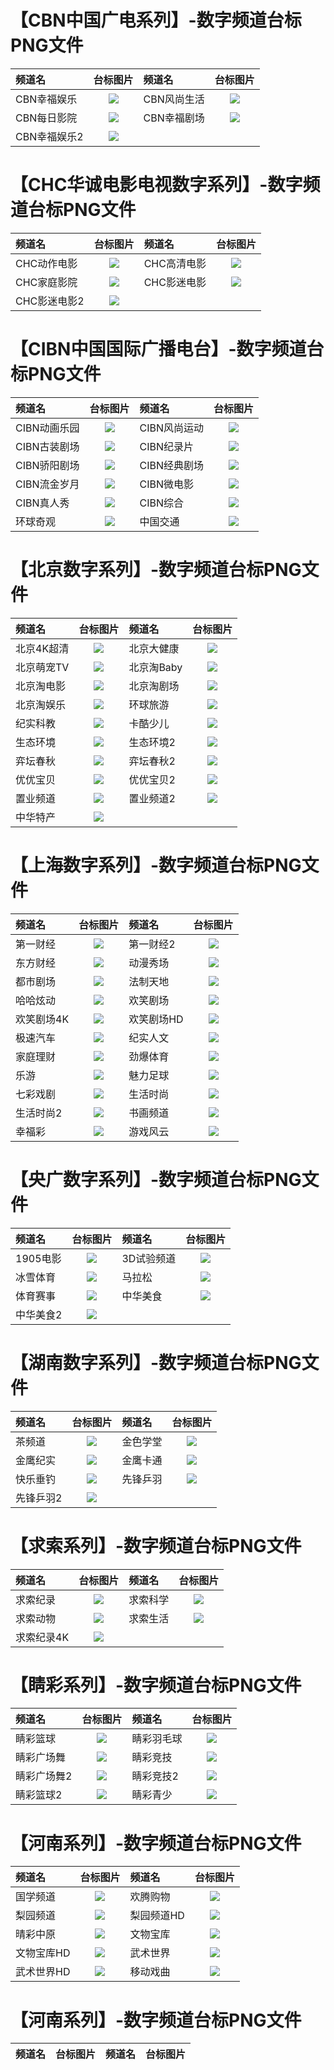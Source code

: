 # 【CBN中国广电系列】-数字频道台标PNG文件
|频道名|台标图片|频道名|台标图片|
|:---|:---:|:---|:---:|
|CBN幸福娱乐|<img src="https://raw.githubusercontent.com/xiaolvdouya/TV-LOGO/refs/heads/main/%E6%95%B0%E5%AD%97%E9%A2%91%E9%81%93/CBN幸福娱乐.png">|CBN风尚生活|<img src="https://raw.githubusercontent.com/xiaolvdouya/TV-LOGO/refs/heads/main/%E6%95%B0%E5%AD%97%E9%A2%91%E9%81%93/CBN风尚生活.png">|
|CBN每日影院|<img src="https://raw.githubusercontent.com/xiaolvdouya/TV-LOGO/refs/heads/main/%E6%95%B0%E5%AD%97%E9%A2%91%E9%81%93/CBN每日影院.png">|CBN幸福剧场|<img src="https://raw.githubusercontent.com/xiaolvdouya/TV-LOGO/refs/heads/main/%E6%95%B0%E5%AD%97%E9%A2%91%E9%81%93/CBN幸福剧场.png">|
|CBN幸福娱乐2|<img src="https://raw.githubusercontent.com/xiaolvdouya/TV-LOGO/refs/heads/main/%E6%95%B0%E5%AD%97%E9%A2%91%E9%81%93/CBN幸福娱乐2.png">|
# 【CHC华诚电影电视数字系列】-数字频道台标PNG文件
|频道名|台标图片|频道名|台标图片|
|:---|:---:|:---|:---:|
|CHC动作电影|<img src="https://raw.githubusercontent.com/xiaolvdouya/TV-LOGO/refs/heads/main/%E6%95%B0%E5%AD%97%E9%A2%91%E9%81%93/CHC动作电影.png">|CHC高清电影|<img src="https://raw.githubusercontent.com/xiaolvdouya/TV-LOGO/refs/heads/main/%E6%95%B0%E5%AD%97%E9%A2%91%E9%81%93/CHC高清电影.png">|
|CHC家庭影院|<img src="https://raw.githubusercontent.com/xiaolvdouya/TV-LOGO/refs/heads/main/%E6%95%B0%E5%AD%97%E9%A2%91%E9%81%93/CHC家庭影院.png">|CHC影迷电影|<img src="https://raw.githubusercontent.com/xiaolvdouya/TV-LOGO/refs/heads/main/%E6%95%B0%E5%AD%97%E9%A2%91%E9%81%93/CHC影迷电影.png">|
|CHC影迷电影2|<img src="https://raw.githubusercontent.com/xiaolvdouya/TV-LOGO/refs/heads/main/%E6%95%B0%E5%AD%97%E9%A2%91%E9%81%93/CHC影迷电影2.png">|
# 【CIBN中国国际广播电台】-数字频道台标PNG文件
|频道名|台标图片|频道名|台标图片|
|:---|:---:|:---|:---:|
|CIBN动画乐园|<img src="https://raw.githubusercontent.com/xiaolvdouya/TV-LOGO/refs/heads/main/%E6%95%B0%E5%AD%97%E9%A2%91%E9%81%93/CIBN动画乐园.png">|CIBN风尚运动|<img src="https://raw.githubusercontent.com/xiaolvdouya/TV-LOGO/refs/heads/main/%E6%95%B0%E5%AD%97%E9%A2%91%E9%81%93/CIBN风尚运动.png">|
|CIBN古装剧场|<img src="https://raw.githubusercontent.com/xiaolvdouya/TV-LOGO/refs/heads/main/%E6%95%B0%E5%AD%97%E9%A2%91%E9%81%93/CIBN古装剧场.png">|CIBN纪录片|<img src="https://raw.githubusercontent.com/xiaolvdouya/TV-LOGO/refs/heads/main/%E6%95%B0%E5%AD%97%E9%A2%91%E9%81%93/CIBN纪录片.png">|
|CIBN骄阳剧场|<img src="https://raw.githubusercontent.com/xiaolvdouya/TV-LOGO/refs/heads/main/%E6%95%B0%E5%AD%97%E9%A2%91%E9%81%93/CIBN骄阳剧场.png">|CIBN经典剧场|<img src="https://raw.githubusercontent.com/xiaolvdouya/TV-LOGO/refs/heads/main/%E6%95%B0%E5%AD%97%E9%A2%91%E9%81%93/CIBN经典剧场.png">|
|CIBN流金岁月|<img src="https://raw.githubusercontent.com/xiaolvdouya/TV-LOGO/refs/heads/main/%E6%95%B0%E5%AD%97%E9%A2%91%E9%81%93/CIBN流金岁月.png">|CIBN微电影|<img src="https://raw.githubusercontent.com/xiaolvdouya/TV-LOGO/refs/heads/main/%E6%95%B0%E5%AD%97%E9%A2%91%E9%81%93/CIBN微电影.png">|
|CIBN真人秀|<img src="https://raw.githubusercontent.com/xiaolvdouya/TV-LOGO/refs/heads/main/%E6%95%B0%E5%AD%97%E9%A2%91%E9%81%93/CIBN真人秀.png">|CIBN综合|<img src="https://raw.githubusercontent.com/xiaolvdouya/TV-LOGO/refs/heads/main/%E6%95%B0%E5%AD%97%E9%A2%91%E9%81%93/CIBN综合.png">|
|环球奇观|<img src="https://raw.githubusercontent.com/xiaolvdouya/TV-LOGO/refs/heads/main/%E6%95%B0%E5%AD%97%E9%A2%91%E9%81%93/环球奇观.png">|中国交通|<img src="https://raw.githubusercontent.com/xiaolvdouya/TV-LOGO/refs/heads/main/%E6%95%B0%E5%AD%97%E9%A2%91%E9%81%93/中国交通.png">|
# 【北京数字系列】-数字频道台标PNG文件
|频道名|台标图片|频道名|台标图片|
|:---|:---:|:---|:---:|
|北京4K超清|<img src="https://raw.githubusercontent.com/xiaolvdouya/TV-LOGO/refs/heads/main/%E6%95%B0%E5%AD%97%E9%A2%91%E9%81%93/北京4K超清.png">|北京大健康|<img src="https://raw.githubusercontent.com/xiaolvdouya/TV-LOGO/refs/heads/main/%E6%95%B0%E5%AD%97%E9%A2%91%E9%81%93/北京大健康.png">|
|北京萌宠TV|<img src="https://raw.githubusercontent.com/xiaolvdouya/TV-LOGO/refs/heads/main/%E6%95%B0%E5%AD%97%E9%A2%91%E9%81%93/北京萌宠TV.png">|北京淘Baby|<img src="https://raw.githubusercontent.com/xiaolvdouya/TV-LOGO/refs/heads/main/%E6%95%B0%E5%AD%97%E9%A2%91%E9%81%93/北京淘Baby.png">|
|北京淘电影|<img src="https://raw.githubusercontent.com/xiaolvdouya/TV-LOGO/refs/heads/main/%E6%95%B0%E5%AD%97%E9%A2%91%E9%81%93/北京淘电影.png">|北京淘剧场|<img src="https://raw.githubusercontent.com/xiaolvdouya/TV-LOGO/refs/heads/main/%E6%95%B0%E5%AD%97%E9%A2%91%E9%81%93/北京淘剧场.png">|
|北京淘娱乐|<img src="https://raw.githubusercontent.com/xiaolvdouya/TV-LOGO/refs/heads/main/%E6%95%B0%E5%AD%97%E9%A2%91%E9%81%93/北京淘娱乐.png">|环球旅游|<img src="https://raw.githubusercontent.com/xiaolvdouya/TV-LOGO/refs/heads/main/%E6%95%B0%E5%AD%97%E9%A2%91%E9%81%93/环球旅游.png">|
|纪实科教|<img src="https://raw.githubusercontent.com/xiaolvdouya/TV-LOGO/refs/heads/main/%E6%95%B0%E5%AD%97%E9%A2%91%E9%81%93/纪实科教.png">|卡酷少儿|<img src="https://raw.githubusercontent.com/xiaolvdouya/TV-LOGO/refs/heads/main/%E6%95%B0%E5%AD%97%E9%A2%91%E9%81%93/卡酷少儿.png">|
|生态环境|<img src="https://raw.githubusercontent.com/xiaolvdouya/TV-LOGO/refs/heads/main/%E6%95%B0%E5%AD%97%E9%A2%91%E9%81%93/生态环境.png">|生态环境2|<img src="https://raw.githubusercontent.com/xiaolvdouya/TV-LOGO/refs/heads/main/%E6%95%B0%E5%AD%97%E9%A2%91%E9%81%93/生态环境2.png">|
|弈坛春秋|<img src="https://raw.githubusercontent.com/xiaolvdouya/TV-LOGO/refs/heads/main/%E6%95%B0%E5%AD%97%E9%A2%91%E9%81%93/弈坛春秋.png">|弈坛春秋2|<img src="https://raw.githubusercontent.com/xiaolvdouya/TV-LOGO/refs/heads/main/%E6%95%B0%E5%AD%97%E9%A2%91%E9%81%93/弈坛春秋2.png">|
|优优宝贝|<img src="https://raw.githubusercontent.com/xiaolvdouya/TV-LOGO/refs/heads/main/%E6%95%B0%E5%AD%97%E9%A2%91%E9%81%93/优优宝贝.png">|优优宝贝2|<img src="https://raw.githubusercontent.com/xiaolvdouya/TV-LOGO/refs/heads/main/%E6%95%B0%E5%AD%97%E9%A2%91%E9%81%93/优优宝贝2.png">|
|置业频道|<img src="https://raw.githubusercontent.com/xiaolvdouya/TV-LOGO/refs/heads/main/%E6%95%B0%E5%AD%97%E9%A2%91%E9%81%93/置业频道.png">|置业频道2|<img src="https://raw.githubusercontent.com/xiaolvdouya/TV-LOGO/refs/heads/main/%E6%95%B0%E5%AD%97%E9%A2%91%E9%81%93/置业频道2.png">|
|中华特产|<img src="https://raw.githubusercontent.com/xiaolvdouya/TV-LOGO/refs/heads/main/%E6%95%B0%E5%AD%97%E9%A2%91%E9%81%93/中华特产.png">|
# 【上海数字系列】-数字频道台标PNG文件
|频道名|台标图片|频道名|台标图片|
|:---|:---:|:---|:---:|
|第一财经|<img src="https://raw.githubusercontent.com/xiaolvdouya/TV-LOGO/refs/heads/main/%E6%95%B0%E5%AD%97%E9%A2%91%E9%81%93/第一财经.png">|第一财经2|<img src="https://raw.githubusercontent.com/xiaolvdouya/TV-LOGO/refs/heads/main/%E6%95%B0%E5%AD%97%E9%A2%91%E9%81%93/第一财经2.png">|
|东方财经|<img src="https://raw.githubusercontent.com/xiaolvdouya/TV-LOGO/refs/heads/main/%E6%95%B0%E5%AD%97%E9%A2%91%E9%81%93/东方财经.png">|动漫秀场|<img src="https://raw.githubusercontent.com/xiaolvdouya/TV-LOGO/refs/heads/main/%E6%95%B0%E5%AD%97%E9%A2%91%E9%81%93/动漫秀场.png">|
|都市剧场|<img src="https://raw.githubusercontent.com/xiaolvdouya/TV-LOGO/refs/heads/main/%E6%95%B0%E5%AD%97%E9%A2%91%E9%81%93/都市剧场.png">|法制天地|<img src="https://raw.githubusercontent.com/xiaolvdouya/TV-LOGO/refs/heads/main/%E6%95%B0%E5%AD%97%E9%A2%91%E9%81%93/法制天地.png">|
|哈哈炫动|<img src="https://raw.githubusercontent.com/xiaolvdouya/TV-LOGO/refs/heads/main/%E6%95%B0%E5%AD%97%E9%A2%91%E9%81%93/哈哈炫动.png">|欢笑剧场|<img src="https://raw.githubusercontent.com/xiaolvdouya/TV-LOGO/refs/heads/main/%E6%95%B0%E5%AD%97%E9%A2%91%E9%81%93/欢笑剧场.png">|
|欢笑剧场4K|<img src="https://raw.githubusercontent.com/xiaolvdouya/TV-LOGO/refs/heads/main/%E6%95%B0%E5%AD%97%E9%A2%91%E9%81%93/欢笑剧场4K.png">|欢笑剧场HD|<img src="https://raw.githubusercontent.com/xiaolvdouya/TV-LOGO/refs/heads/main/%E6%95%B0%E5%AD%97%E9%A2%91%E9%81%93/欢笑剧场HD.png">|
|极速汽车|<img src="https://raw.githubusercontent.com/xiaolvdouya/TV-LOGO/refs/heads/main/%E6%95%B0%E5%AD%97%E9%A2%91%E9%81%93/极速汽车.png">|纪实人文|<img src="https://raw.githubusercontent.com/xiaolvdouya/TV-LOGO/refs/heads/main/%E6%95%B0%E5%AD%97%E9%A2%91%E9%81%93/纪实人文.png">|
|家庭理财|<img src="https://raw.githubusercontent.com/xiaolvdouya/TV-LOGO/refs/heads/main/%E6%95%B0%E5%AD%97%E9%A2%91%E9%81%93/家庭理财.png">|劲爆体育|<img src="https://raw.githubusercontent.com/xiaolvdouya/TV-LOGO/refs/heads/main/%E6%95%B0%E5%AD%97%E9%A2%91%E9%81%93/劲爆体育.png">|
|乐游|<img src="https://raw.githubusercontent.com/xiaolvdouya/TV-LOGO/refs/heads/main/%E6%95%B0%E5%AD%97%E9%A2%91%E9%81%93/乐游.png">|魅力足球|<img src="https://raw.githubusercontent.com/xiaolvdouya/TV-LOGO/refs/heads/main/%E6%95%B0%E5%AD%97%E9%A2%91%E9%81%93/魅力足球.png">|
|七彩戏剧|<img src="https://raw.githubusercontent.com/xiaolvdouya/TV-LOGO/refs/heads/main/%E6%95%B0%E5%AD%97%E9%A2%91%E9%81%93/七彩戏剧.png">|生活时尚|<img src="https://raw.githubusercontent.com/xiaolvdouya/TV-LOGO/refs/heads/main/%E6%95%B0%E5%AD%97%E9%A2%91%E9%81%93/生活时尚.png">|
|生活时尚2|<img src="https://raw.githubusercontent.com/xiaolvdouya/TV-LOGO/refs/heads/main/%E6%95%B0%E5%AD%97%E9%A2%91%E9%81%93/生活时尚2.png">|书画频道|<img src="https://raw.githubusercontent.com/xiaolvdouya/TV-LOGO/refs/heads/main/%E6%95%B0%E5%AD%97%E9%A2%91%E9%81%93/书画频道.png">|
|幸福彩|<img src="https://raw.githubusercontent.com/xiaolvdouya/TV-LOGO/refs/heads/main/%E6%95%B0%E5%AD%97%E9%A2%91%E9%81%93/幸福彩.png">|游戏风云|<img src="https://raw.githubusercontent.com/xiaolvdouya/TV-LOGO/refs/heads/main/%E6%95%B0%E5%AD%97%E9%A2%91%E9%81%93/游戏风云.png">|
# 【央广数字系列】-数字频道台标PNG文件
|频道名|台标图片|频道名|台标图片|
|:---|:---:|:---|:---:|
|1905电影|<img src="https://raw.githubusercontent.com/xiaolvdouya/TV-LOGO/refs/heads/main/%E6%95%B0%E5%AD%97%E9%A2%91%E9%81%93/1905电影.png">|3D试验频道|<img src="https://raw.githubusercontent.com/xiaolvdouya/TV-LOGO/refs/heads/main/%E6%95%B0%E5%AD%97%E9%A2%91%E9%81%93/3D试验频道.png">|
|冰雪体育|<img src="https://raw.githubusercontent.com/xiaolvdouya/TV-LOGO/refs/heads/main/%E6%95%B0%E5%AD%97%E9%A2%91%E9%81%93/冰雪体育.png">|马拉松|<img src="https://raw.githubusercontent.com/xiaolvdouya/TV-LOGO/refs/heads/main/%E6%95%B0%E5%AD%97%E9%A2%91%E9%81%93/马拉松.png">|
|体育赛事|<img src="https://raw.githubusercontent.com/xiaolvdouya/TV-LOGO/refs/heads/main/%E6%95%B0%E5%AD%97%E9%A2%91%E9%81%93/体育赛事.png">|中华美食|<img src="https://raw.githubusercontent.com/xiaolvdouya/TV-LOGO/refs/heads/main/%E6%95%B0%E5%AD%97%E9%A2%91%E9%81%93/中华美食.png">|
|中华美食2|<img src="https://raw.githubusercontent.com/xiaolvdouya/TV-LOGO/refs/heads/main/%E6%95%B0%E5%AD%97%E9%A2%91%E9%81%93/中华美食2.png">|
# 【湖南数字系列】-数字频道台标PNG文件
|频道名|台标图片|频道名|台标图片|
|:---|:---:|:---|:---:|
|茶频道|<img src="https://raw.githubusercontent.com/xiaolvdouya/TV-LOGO/refs/heads/main/%E6%95%B0%E5%AD%97%E9%A2%91%E9%81%93/茶频道.png">|金色学堂|<img src="https://raw.githubusercontent.com/xiaolvdouya/TV-LOGO/refs/heads/main/%E6%95%B0%E5%AD%97%E9%A2%91%E9%81%93/金色学堂.png">|
|金鹰纪实|<img src="https://raw.githubusercontent.com/xiaolvdouya/TV-LOGO/refs/heads/main/%E6%95%B0%E5%AD%97%E9%A2%91%E9%81%93/金鹰纪实.png">|金鹰卡通|<img src="https://raw.githubusercontent.com/xiaolvdouya/TV-LOGO/refs/heads/main/%E6%95%B0%E5%AD%97%E9%A2%91%E9%81%93/金鹰卡通.png">|
|快乐垂钓|<img src="https://raw.githubusercontent.com/xiaolvdouya/TV-LOGO/refs/heads/main/%E6%95%B0%E5%AD%97%E9%A2%91%E9%81%93/快乐垂钓.png">|先锋乒羽|<img src="https://raw.githubusercontent.com/xiaolvdouya/TV-LOGO/refs/heads/main/%E6%95%B0%E5%AD%97%E9%A2%91%E9%81%93/先锋乒羽.png">|
|先锋乒羽2|<img src="https://raw.githubusercontent.com/xiaolvdouya/TV-LOGO/refs/heads/main/%E6%95%B0%E5%AD%97%E9%A2%91%E9%81%93/先锋乒羽2.png">|
# 【求索系列】-数字频道台标PNG文件
|频道名|台标图片|频道名|台标图片|
|:---|:---:|:---|:---:|
|求索纪录|<img src="https://raw.githubusercontent.com/xiaolvdouya/TV-LOGO/refs/heads/main/%E6%95%B0%E5%AD%97%E9%A2%91%E9%81%93/求索纪录.png">|求索科学|<img src="https://raw.githubusercontent.com/xiaolvdouya/TV-LOGO/refs/heads/main/%E6%95%B0%E5%AD%97%E9%A2%91%E9%81%93/求索科学.png">|
|求索动物|<img src="https://raw.githubusercontent.com/xiaolvdouya/TV-LOGO/refs/heads/main/%E6%95%B0%E5%AD%97%E9%A2%91%E9%81%93/求索动物.png">|求索生活|<img src="https://raw.githubusercontent.com/xiaolvdouya/TV-LOGO/refs/heads/main/%E6%95%B0%E5%AD%97%E9%A2%91%E9%81%93/求索生活.png">|
|求索纪录4K|<img src="https://raw.githubusercontent.com/xiaolvdouya/TV-LOGO/refs/heads/main/%E6%95%B0%E5%AD%97%E9%A2%91%E9%81%93/求索纪录4K.png">|
# 【睛彩系列】-数字频道台标PNG文件
|频道名|台标图片|频道名|台标图片|
|:---|:---:|:---|:---:|
|睛彩篮球|<img src="https://raw.githubusercontent.com/xiaolvdouya/TV-LOGO/refs/heads/main/%E6%95%B0%E5%AD%97%E9%A2%91%E9%81%93/睛彩篮球.png">|睛彩羽毛球|<img src="https://raw.githubusercontent.com/xiaolvdouya/TV-LOGO/refs/heads/main/%E6%95%B0%E5%AD%97%E9%A2%91%E9%81%93/睛彩羽毛球.png">|
|睛彩广场舞|<img src="https://raw.githubusercontent.com/xiaolvdouya/TV-LOGO/refs/heads/main/%E6%95%B0%E5%AD%97%E9%A2%91%E9%81%93/睛彩广场舞.png">|睛彩竞技|<img src="https://raw.githubusercontent.com/xiaolvdouya/TV-LOGO/refs/heads/main/%E6%95%B0%E5%AD%97%E9%A2%91%E9%81%93/睛彩竞技.png">|
|睛彩广场舞2|<img src="https://raw.githubusercontent.com/xiaolvdouya/TV-LOGO/refs/heads/main/%E6%95%B0%E5%AD%97%E9%A2%91%E9%81%93/睛彩广场舞2.png">|睛彩竞技2|<img src="https://raw.githubusercontent.com/xiaolvdouya/TV-LOGO/refs/heads/main/%E6%95%B0%E5%AD%97%E9%A2%91%E9%81%93/睛彩竞技2.png">|
|睛彩篮球2|<img src="https://raw.githubusercontent.com/xiaolvdouya/TV-LOGO/refs/heads/main/%E6%95%B0%E5%AD%97%E9%A2%91%E9%81%93/睛彩篮球2.png">|睛彩青少|<img src="https://raw.githubusercontent.com/xiaolvdouya/TV-LOGO/refs/heads/main/%E6%95%B0%E5%AD%97%E9%A2%91%E9%81%93/睛彩青少.png">|
# 【河南系列】-数字频道台标PNG文件
|频道名|台标图片|频道名|台标图片|
|:---|:---:|:---|:---:|
|国学频道|<img src="https://raw.githubusercontent.com/xiaolvdouya/TV-LOGO/refs/heads/main/%E6%95%B0%E5%AD%97%E9%A2%91%E9%81%93/国学频道.png">|欢腾购物|<img src="https://raw.githubusercontent.com/xiaolvdouya/TV-LOGO/refs/heads/main/%E6%95%B0%E5%AD%97%E9%A2%91%E9%81%93/欢腾购物.png">|
|梨园频道|<img src="https://raw.githubusercontent.com/xiaolvdouya/TV-LOGO/refs/heads/main/%E6%95%B0%E5%AD%97%E9%A2%91%E9%81%93/梨园频道.png">|梨园频道HD|<img src="https://raw.githubusercontent.com/xiaolvdouya/TV-LOGO/refs/heads/main/%E6%95%B0%E5%AD%97%E9%A2%91%E9%81%93/梨园频道HD.png">|
|晴彩中原|<img src="https://raw.githubusercontent.com/xiaolvdouya/TV-LOGO/refs/heads/main/%E6%95%B0%E5%AD%97%E9%A2%91%E9%81%93/晴彩中原.png">|文物宝库|<img src="https://raw.githubusercontent.com/xiaolvdouya/TV-LOGO/refs/heads/main/%E6%95%B0%E5%AD%97%E9%A2%91%E9%81%93/文物宝库.png">|
|文物宝库HD|<img src="https://raw.githubusercontent.com/xiaolvdouya/TV-LOGO/refs/heads/main/%E6%95%B0%E5%AD%97%E9%A2%91%E9%81%93/文物宝库HD.png">|武术世界|<img src="https://raw.githubusercontent.com/xiaolvdouya/TV-LOGO/refs/heads/main/%E6%95%B0%E5%AD%97%E9%A2%91%E9%81%93/武术世界.png">|
|武术世界HD|<img src="https://raw.githubusercontent.com/xiaolvdouya/TV-LOGO/refs/heads/main/%E6%95%B0%E5%AD%97%E9%A2%91%E9%81%93/武术世界HD.png">|移动戏曲|<img src="https://raw.githubusercontent.com/xiaolvdouya/TV-LOGO/refs/heads/main/%E6%95%B0%E5%AD%97%E9%A2%91%E9%81%93/移动戏曲.PNG">|
# 【河南系列】-数字频道台标PNG文件
|频道名|台标图片|频道名|台标图片|
|:---|:---:|:---|:---:|

